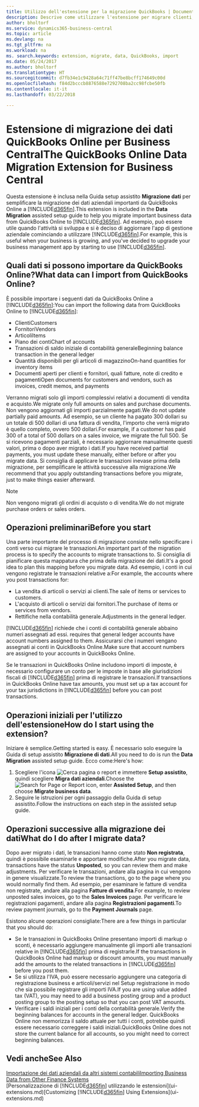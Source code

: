 ```yaml
---
title: Utilizzo dell'estensione per la migrazione QuickBooks | Documenti Microsoft
description: Descrive come utilizzare l'estensione per migrare clienti, fornitori, articoli e conti da QuickBooks Online a Business Central.
author: bholtorf
ms.service: dynamics365-business-central
ms.topic: article
ms.devlang: na
ms.tgt_pltfrm: na
ms.workload: na
ms. search.keywords: extension, migrate, data, QuickBooks, import
ms.date: 05/24/2017
ms.author: bholtorf
ms.translationtype: HT
ms.sourcegitcommit: d7fb34e1c9428a64c71ff47be8bcff174649c00d
ms.openlocfilehash: f84d2bcccb8876588e7292708ba2cc98fcbe50fb
ms.contentlocale: it-it
ms.lasthandoff: 03/22/2018

---
```


# <a name="the-quickbooks-online-data-migration-extension-for-business-central"></a><span data-ttu-id="394a4-103">Estensione di migrazione dei dati QuickBooks Online per Business Central</span><span class="sxs-lookup"><span data-stu-id="394a4-103">The QuickBooks Online Data Migration Extension for Business Central</span></span>
<span data-ttu-id="394a4-104">Questa estensione è inclusa nella Guida setup assistito **Migrazione dati** per semplificare la migrazione dei dati aziendali importanti da QuickBooks Online a [!INCLUDE[d365fin](includes/d365fin_md.md)].</span><span class="sxs-lookup"><span data-stu-id="394a4-104">This extension is included in the **Data Migration** assisted setup guide to help you migrate important business data from QuickBooks Online to [!INCLUDE[d365fin](includes/d365fin_md.md)].</span></span> <span data-ttu-id="394a4-105">Ad esempio, può essere utile quando l'attività si sviluppa e si è deciso di aggiornare l'app di gestione aziendale cominciando a utilizzare [!INCLUDE[d365fin](includes/d365fin_md.md)].</span><span class="sxs-lookup"><span data-stu-id="394a4-105">For example, this is useful when your business is growing, and you've decided to upgrade your business management app by starting to use [!INCLUDE[d365fin](includes/d365fin_md.md)].</span></span>

## <a name="what-data-can-i-import-from-quickbooks-online"></a><span data-ttu-id="394a4-106">Quali dati si possono importare da QuickBooks Online?</span><span class="sxs-lookup"><span data-stu-id="394a4-106">What data can I import from QuickBooks Online?</span></span>
<span data-ttu-id="394a4-107">È possibile importare i seguenti dati da QuickBooks Online a [!INCLUDE[d365fin](includes/d365fin_md.md)]:</span><span class="sxs-lookup"><span data-stu-id="394a4-107">You can import the following data from QuickBooks Online to [!INCLUDE[d365fin](includes/d365fin_md.md)]:</span></span>  

* <span data-ttu-id="394a4-108">Clienti</span><span class="sxs-lookup"><span data-stu-id="394a4-108">Customers</span></span>
* <span data-ttu-id="394a4-109">Fornitori</span><span class="sxs-lookup"><span data-stu-id="394a4-109">Vendors</span></span>
* <span data-ttu-id="394a4-110">Articoli</span><span class="sxs-lookup"><span data-stu-id="394a4-110">Items</span></span>
* <span data-ttu-id="394a4-111">Piano dei conti</span><span class="sxs-lookup"><span data-stu-id="394a4-111">Chart of accounts</span></span>
* <span data-ttu-id="394a4-112">Transazioni di saldo iniziale di contabilità generale</span><span class="sxs-lookup"><span data-stu-id="394a4-112">Beginning balance transaction in the general ledger</span></span>
* <span data-ttu-id="394a4-113">Quantità disponibili per gli articoli di magazzino</span><span class="sxs-lookup"><span data-stu-id="394a4-113">On-hand quantities for inventory items</span></span>
* <span data-ttu-id="394a4-114">Documenti aperti per clienti e fornitori, quali fatture, note di credito e pagamenti</span><span class="sxs-lookup"><span data-stu-id="394a4-114">Open documents for customers and vendors, such as invoices, credit memos, and payments</span></span>

<span data-ttu-id="394a4-115">Verranno migrati solo gli importi complessivi relativi a documenti di vendita e acquisto.</span><span class="sxs-lookup"><span data-stu-id="394a4-115">We migrate only full amounts on sales and purchase documents.</span></span> <span data-ttu-id="394a4-116">Non vengono aggiornati gli importi parzialmente pagati.</span><span class="sxs-lookup"><span data-stu-id="394a4-116">We do not update partially paid amounts.</span></span> <span data-ttu-id="394a4-117">Ad esempio, se un cliente ha pagato 300 dollari su un totale di 500 dollari di una fattura di vendita, l'importo che verrà migrato è quello completo, ovvero 500 dollari.</span><span class="sxs-lookup"><span data-stu-id="394a4-117">For example, if a customer has paid 300 of a total of 500 dollars on a sales invoice, we migrate the full 500.</span></span> <span data-ttu-id="394a4-118">Se si ricevono pagamenti parziali, è necessario aggiornare manualmente questi valori, prima o dopo aver migrato i dati.</span><span class="sxs-lookup"><span data-stu-id="394a4-118">If you have received partial payments, you must update these manually, either before or after you migrate data.</span></span> <span data-ttu-id="394a4-119">Si consiglia di applicare le transazioni inevase prima della migrazione, per semplificare le attività successive alla migrazione.</span><span class="sxs-lookup"><span data-stu-id="394a4-119">We recommend that you apply outstanding transactions before you migrate, just to make things easier afterward.</span></span>

> [!NOTE]  
>   <span data-ttu-id="394a4-120">Non vengono migrati gli ordini di acquisto o di vendita.</span><span class="sxs-lookup"><span data-stu-id="394a4-120">We do not migrate purchase orders or sales orders.</span></span>

## <a name="before-you-start"></a><span data-ttu-id="394a4-121">Operazioni preliminari</span><span class="sxs-lookup"><span data-stu-id="394a4-121">Before you start</span></span>
<span data-ttu-id="394a4-122">Una parte importante del processo di migrazione consiste nello specificare i conti verso cui migrare le transazioni.</span><span class="sxs-lookup"><span data-stu-id="394a4-122">An important part of the migration process is to specify the accounts to migrate transactions to.</span></span> <span data-ttu-id="394a4-123">Si consiglia di pianificare questa mappatura che prima della migrazione dei dati.</span><span class="sxs-lookup"><span data-stu-id="394a4-123">It's a good idea to plan this mapping before you migrate data.</span></span> <span data-ttu-id="394a4-124">Ad esempio, i conti in cui vengono registrate le transazioni relative a:</span><span class="sxs-lookup"><span data-stu-id="394a4-124">For example, the accounts where you post transactions for:</span></span>  

* <span data-ttu-id="394a4-125">La vendita di articoli o servizi ai clienti.</span><span class="sxs-lookup"><span data-stu-id="394a4-125">The sale of items or services to customers.</span></span>
* <span data-ttu-id="394a4-126">L'acquisto di articoli o servizi dai fornitori.</span><span class="sxs-lookup"><span data-stu-id="394a4-126">The purchase of items or services from vendors.</span></span>  
* <span data-ttu-id="394a4-127">Rettifiche nella contabilità generale.</span><span class="sxs-lookup"><span data-stu-id="394a4-127">Adjustments in the general ledger.</span></span>  

[!INCLUDE[d365fin](includes/d365fin_md.md)]<span data-ttu-id="394a4-128"> richiede che i conti di contabilità generale abbaino numeri assegnati ad essi.</span><span class="sxs-lookup"><span data-stu-id="394a4-128"> requires that general ledger accounts have account numbers assigned to them.</span></span> <span data-ttu-id="394a4-129">Assicurarsi che i numeri vengano assegnati ai conti in QuickBooks Online.</span><span class="sxs-lookup"><span data-stu-id="394a4-129">Make sure that account numbers are assigned to your accounts in QuickBooks Online.</span></span>

<span data-ttu-id="394a4-130">Se le transazioni in QuickBooks Online includono importi di imposte, è necessario configurare un conto per le imposte in base alle giurisdizioni fiscali di [!INCLUDE[d365fin](includes/d365fin_md.md)] prima di registrare le transazioni.</span><span class="sxs-lookup"><span data-stu-id="394a4-130">If transactions in QuickBooks Online have tax amounts, you must set up a tax account for your tax jurisdictions in [!INCLUDE[d365fin](includes/d365fin_md.md)] before you can post transactions.</span></span>

## <a name="how-do-i-start-using-the-extension"></a><span data-ttu-id="394a4-131">Operazioni iniziali per l'utilizzo dell'estensione</span><span class="sxs-lookup"><span data-stu-id="394a4-131">How do I start using the extension?</span></span>
<span data-ttu-id="394a4-132">Iniziare è semplice.</span><span class="sxs-lookup"><span data-stu-id="394a4-132">Getting started is easy.</span></span> <span data-ttu-id="394a4-133">È necessario solo eseguire la Guida di setup assistito **Migrazione di dati**.</span><span class="sxs-lookup"><span data-stu-id="394a4-133">All you need to do is run the **Data Migration** assisted setup guide.</span></span> <span data-ttu-id="394a4-134">Ecco come:</span><span class="sxs-lookup"><span data-stu-id="394a4-134">Here's how:</span></span>

1. <span data-ttu-id="394a4-135">Scegliere l'icona ![Cerca pagina o report](media/ui-search/search_small.png "icona Cerca pagina o report") e immettere **Setup assistito**, quindi scegliere **Migra dati aziendali**.</span><span class="sxs-lookup"><span data-stu-id="394a4-135">Choose the ![Search for Page or Report](media/ui-search/search_small.png "Search for Page or Report icon") icon, enter **Assisted Setup**, and then choose **Migrate business data**.</span></span>
2. <span data-ttu-id="394a4-136">Seguire le istruzioni per ogni passaggio della Guida di setup assistito.</span><span class="sxs-lookup"><span data-stu-id="394a4-136">Follow the instructions on each step in the assisted setup guide.</span></span>

## <a name="what-do-i-do-after-i-migrate-data"></a><span data-ttu-id="394a4-137">Operazioni successive alla migrazione dei dati</span><span class="sxs-lookup"><span data-stu-id="394a4-137">What do I do after I migrate data?</span></span>
<span data-ttu-id="394a4-138">Dopo aver migrato i dati, le transazioni hanno come stato **Non registrata**, quindi è possibile esaminarle e apportare modifiche.</span><span class="sxs-lookup"><span data-stu-id="394a4-138">After you migrate data, transactions have the status **Unposted**, so you can review them and make adjustments.</span></span> <span data-ttu-id="394a4-139">Per verificare le transazioni, andare alla pagina in cui vengono in genere visualizzate.</span><span class="sxs-lookup"><span data-stu-id="394a4-139">To review the transactions, go to the page where you would normally find them.</span></span> <span data-ttu-id="394a4-140">Ad esempio, per esaminare le fatture di vendita non registrate, andare alla pagina **Fatture di vendita**.</span><span class="sxs-lookup"><span data-stu-id="394a4-140">For example, to review unposted sales invoices, go to the **Sales Invoices** page.</span></span> <span data-ttu-id="394a4-141">Per verificare le registrazioni pagamenti, andare alla pagina **Registrazioni pagamenti**.</span><span class="sxs-lookup"><span data-stu-id="394a4-141">To review payment journals, go to the **Payment Journals** page.</span></span>   

<span data-ttu-id="394a4-142">Esistono alcune operazioni consigliate:</span><span class="sxs-lookup"><span data-stu-id="394a4-142">There are a few things in particular that you should do:</span></span>

* <span data-ttu-id="394a4-143">Se le transazioni in QuickBooks Online presentano importi di markup o sconti, è necessario aggiungere manualmente gli importi alle transazioni relative in [!INCLUDE[d365fin](includes/d365fin_md.md)] prima di registrarle.</span><span class="sxs-lookup"><span data-stu-id="394a4-143">If the transactions in QuickBooks Online had markup or discount amounts, you must manually add the amounts to the related transactions in [!INCLUDE[d365fin](includes/d365fin_md.md)] before you post them.</span></span>
* <span data-ttu-id="394a4-144">Se si utilizza l'IVA, può essere necessario aggiungere una categoria di registrazione business e articoli/servizi nel Setup registrazione in modo che sia possibile registrare gli importi IVA.</span><span class="sxs-lookup"><span data-stu-id="394a4-144">If you are using value added tax (VAT), you may need to add a business posting group and a product posting group to the posting setup so that you can post VAT amounts.</span></span>
* <span data-ttu-id="394a4-145">Verificare i saldi iniziali per i conti della contabilità generale.</span><span class="sxs-lookup"><span data-stu-id="394a4-145">Verify the beginning balances for accounts in the general ledger.</span></span> <span data-ttu-id="394a4-146">QuickBooks Online non memorizza il saldo attuale per tutti i conti, potrebbe quindi essere necessario correggere i saldi iniziali.</span><span class="sxs-lookup"><span data-stu-id="394a4-146">QuickBooks Online does not store the current balance for all accounts, so you might need to correct beginning balances.</span></span>

## <a name="see-also"></a><span data-ttu-id="394a4-147">Vedi anche</span><span class="sxs-lookup"><span data-stu-id="394a4-147">See Also</span></span>
[<span data-ttu-id="394a4-148">Importazione dei dati aziendali da altri sistemi contabili</span><span class="sxs-lookup"><span data-stu-id="394a4-148">Importing Business Data from Other Finance Systems</span></span>](upload-data.md)  
<span data-ttu-id="394a4-149">[Personalizzazione di [!INCLUDE[d365fin](includes/d365fin_md.md)] utilizzando le estensioni](ui-extensions.md)</span><span class="sxs-lookup"><span data-stu-id="394a4-149">[Customizing [!INCLUDE[d365fin](includes/d365fin_md.md)] Using Extensions](ui-extensions.md)</span></span>  

